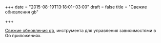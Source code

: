 +++
date = "2015-08-19T13:18:01+03:00"
draft = false
title = "Свежие обновления gb"

+++

<p><a href="http://getgb.io/news/whats-new-2015-08-19/">Свежие обновления gb</a>,&nbsp;инструмента для управления зависимостями в Go приложениях.</p>


